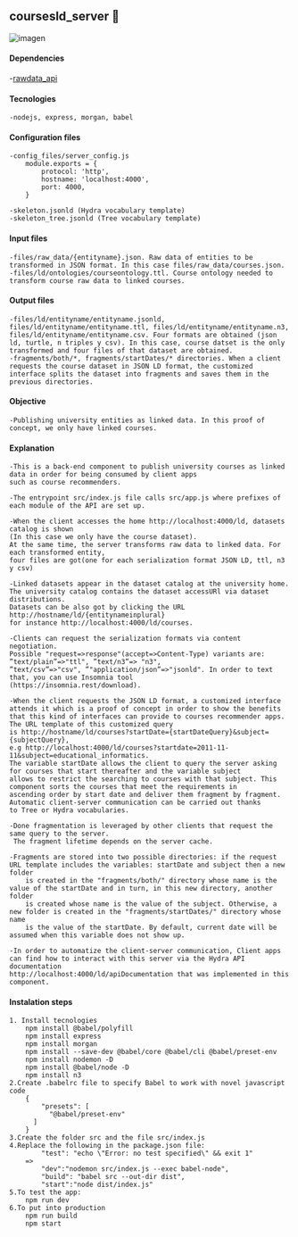## coursesld_server 📘
![imagen](https://user-images.githubusercontent.com/57901401/120082992-f8b0e480-c093-11eb-98fb-eca40684355a.png)


#### Dependencies
  -[rawdata_api](https://github.com/yalopez84/rawdata_api "rawdata_api")
   
#### Tecnologies 
    -nodejs, express, morgan, babel
    
#### Configuration files

	-config_files/server_config.js 
		module.exports = {
		    protocol: 'http',
		    hostname: 'localhost:4000',
		    port: 4000,
		}
    
 	-skeleton.jsonld (Hydra vocabulary template)
 	-skeleton_tree.jsonld (Tree vocabulary template)
 
#### Input files 
	-files/raw_data/{entityname}.json. Raw data of entities to be transformed in JSON format. In this case files/raw_data/courses.json.
	-files/ld/ontologies/courseontology.ttl. Course ontology needed to transform course raw data to linked courses.

#### Output files
	-files/ld/entityname/entityname.jsonld, files/ld/entityname/entityname.ttl, files/ld/entityname/entityname.n3, files/ld/entityname/entityname.csv. Four formats are obtained (json ld, turtle, n triples y csv). In this case, course datset is the only transformed and four files of that dataset are obtained.
	-fragments/both/*, fragments/startDates/* directories. When a client requests the course dataset in JSON LD format, the customized interface splits the dataset into fragments and saves them in the previous directories.
	
#### Objective
    -Publishing university entities as linked data. In this proof of concept, we only have linked courses. 
    
#### Explanation
	-This is a back-end component to publish university courses as linked data in order for being consumed by client apps 
	such as course recommenders. 
	
	-The entrypoint src/index.js file calls src/app.js where prefixes of each module of the API are set up.
	
	-When the client accesses the home http://localhost:4000/ld, datasets catalog is shown 
	(In this case we only have the course dataset). 
	At the same time, the server transforms raw data to linked data. For each transformed entity, 
	four files are got(one for each serialization format JSON LD, ttl, n3 y csv) 
	
	-Linked datasets appear in the dataset catalog at the university home. 
	The university catalog contains the dataset accessURl via dataset distributions. 
	Datasets can be also got by clicking the URL http://hostname/ld/{entitynameinplural} 
	for instance http://localhost:4000/ld/courses.
	
	-Clients can request the serialization formats via content negotiation. 
	Possible "request=>response"(accept=>Content-Type) variants are: ”text/plain”=>"ttl", ”text/n3”=> "n3",
	”text/csv”=>"csv", ”"application/json”=>"jsonld". In order to text that, you can use Insomnia tool
	(https://insomnia.rest/download).
	
	-When the client requests the JSON LD format, a customized interface attends it which is a proof of concept in order to show the benefits 
	that this kind of interfaces can provide to courses recommender apps. The URL template of this customized query 
	is http://hostname/ld/courses?startDate={startDateQuery}&subject={subjectQuery},
	e.g http://localhost:4000/ld/courses?startdate=2011-11-11&subject=educational_informatics.
	The variable startDate allows the client to query the server asking for courses that start thereafter and the variable subject 
	allows to restrict the searching to courses with that subject. This component sorts the courses that meet the requirements in 
	ascending order by start date and deliver them fragment by fragment. Automatic client-server communication can be carried out thanks 
	to Tree or Hydra vocabularies.  
	
  	-Done fragmentation is leveraged by other clients that request the same query to the server. 
   	 The fragment lifetime depends on the server cache. 
    
   	-Fragments are stored into two possible directories: if the request URL template includes the variables: startDate and subject then a new folder 
    	is created in the "fragments/both/" directory whose name is the value of the startDate and in turn, in this new directory, another folder 
    	is created whose name is the value of the subject. Otherwise, a new folder is created in the "fragments/startDates/" directory whose name 
    	is the value of the startDate. By default, current date will be assumed when this variable does not show up.
	
	-In order to automatize the client-server communication, Client apps can find how to interact with this server via the Hydra API documentation
	http://localhost:4000/ld/apiDocumentation that was implemented in this component.
#### Instalation steps
	1. Install tecnologies
		npm install @babel/polyfill 
		npm install express
		npm install morgan 
		npm install --save-dev @babel/core @babel/cli @babel/preset-env  
		npm install nodemon -D 
		npm install @babel/node -D 
		npm install n3
	2.Create .babelrc file to specify Babel to work with novel javascript code
		{
		    "presets": [
  		      "@babel/preset-env"
  		  ]
		} 
	3.Create the folder src and the file src/index.js
	4.Replace the following in the package.json file:
		    "test": "echo \"Error: no test specified\" && exit 1" 
        =>	
            "dev":"nodemon src/index.js --exec babel-node",  
			"build": "babel src --out-dir dist",  
			"start":"node dist/index.js"	
	5.To test the app:
		npm run dev
	6.To put into production
		npm run build 
		npm start 
